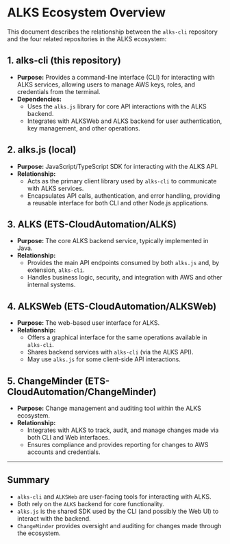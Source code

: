 # ALKS Ecosystem Overview

This document describes the relationship between the `alks-cli` repository and the four related repositories in the ALKS ecosystem:

## 1. alks-cli (this repository)

- **Purpose:** Provides a command-line interface (CLI) for interacting with ALKS services, allowing users to manage AWS keys, roles, and credentials from the terminal.
- **Dependencies:**
  - Uses the `alks.js` library for core API interactions with the ALKS backend.
  - Integrates with ALKSWeb and ALKS backend for user authentication, key management, and other operations.

## 2. alks.js (local)

- **Purpose:** JavaScript/TypeScript SDK for interacting with the ALKS API.
- **Relationship:**
  - Acts as the primary client library used by `alks-cli` to communicate with ALKS services.
  - Encapsulates API calls, authentication, and error handling, providing a reusable interface for both CLI and other Node.js applications.

## 3. ALKS (ETS-CloudAutomation/ALKS)

- **Purpose:** The core ALKS backend service, typically implemented in Java.
- **Relationship:**
  - Provides the main API endpoints consumed by both `alks.js` and, by extension, `alks-cli`.
  - Handles business logic, security, and integration with AWS and other internal systems.

## 4. ALKSWeb (ETS-CloudAutomation/ALKSWeb)

- **Purpose:** The web-based user interface for ALKS.
- **Relationship:**
  - Offers a graphical interface for the same operations available in `alks-cli`.
  - Shares backend services with `alks-cli` (via the ALKS API).
  - May use `alks.js` for some client-side API interactions.

## 5. ChangeMinder (ETS-CloudAutomation/ChangeMinder)

- **Purpose:** Change management and auditing tool within the ALKS ecosystem.
- **Relationship:**
  - Integrates with ALKS to track, audit, and manage changes made via both CLI and Web interfaces.
  - Ensures compliance and provides reporting for changes to AWS accounts and credentials.

---

## Summary

- `alks-cli` and `ALKSWeb` are user-facing tools for interacting with ALKS.
- Both rely on the `ALKS` backend for core functionality.
- `alks.js` is the shared SDK used by the CLI (and possibly the Web UI) to interact with the backend.
- `ChangeMinder` provides oversight and auditing for changes made through the ecosystem.
